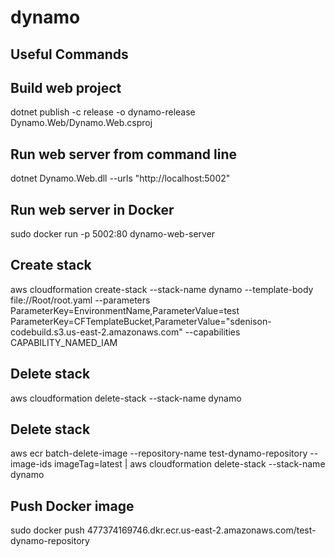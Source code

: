 # dynamo 

## Useful Commands

## Build web project
dotnet publish -c release -o dynamo-release Dynamo.Web/Dynamo.Web.csproj

## Run web server from command line
dotnet Dynamo.Web.dll --urls "http://localhost:5002"

## Run web server in Docker
sudo docker run -p 5002:80 dynamo-web-server

## Create stack
aws cloudformation create-stack --stack-name dynamo --template-body file://Root/root.yaml --parameters ParameterKey=EnvironmentName,ParameterValue=test ParameterKey=CFTemplateBucket,ParameterValue="sdenison-codebuild.s3.us-east-2.amazonaws.com" --capabilities CAPABILITY_NAMED_IAM

## Delete stack
aws cloudformation delete-stack --stack-name dynamo

## Delete stack
aws ecr batch-delete-image --repository-name test-dynamo-repository --image-ids imageTag=latest |
aws cloudformation delete-stack --stack-name dynamo

## Push Docker image
sudo docker push 477374169746.dkr.ecr.us-east-2.amazonaws.com/test-dynamo-repository



